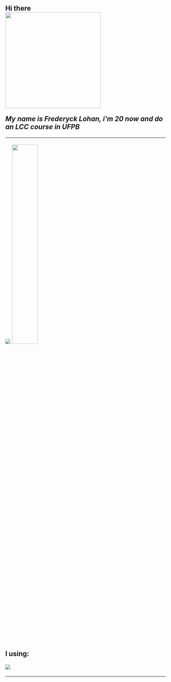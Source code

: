 <h2><strong>
  Hi there
  
<div align = "left">

  <img src="https://i.pinimg.com/originals/c4/1e/30/c41e304c90f23e849be92efcfe096b9e.gif" width="300" />

***My name is Frederyck Lohan, i'm 20 now and do an LCC course in UFPB***

---

<div>
    
  <img src= "https://github-readme-stats.vercel.app/api?username=gowther1387&show_icons=true&theme=dark" />
  <img src="https://github-readme-stats.vercel.app/api/top-langs/?username=gowther1387&layout=compact&theme=dark" width="40%"/>
</div>

I using:
  
  <img src="https://skillicons.dev/icons?i=python,java,spring,git,vscode,mysql,postman&perline=7" />

---
</div>
